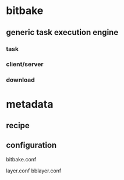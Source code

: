 
# bitbake
## generic task execution engine
### task
### client/server
### download

# metadata
## recipe
## configuration



bitbake.conf

layer.conf
bblayer.conf


